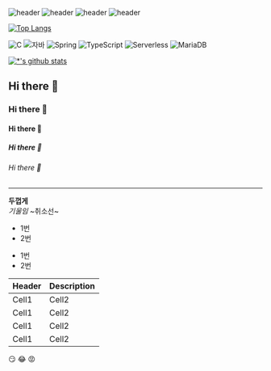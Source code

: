 ![header](https://capsule-render.vercel.app/api?type=wave&color=auto&height=300&section=header&text=깃허브%20&fontSize=90)
![header](https://capsule-render.vercel.app/api?type=rounded&color=gradient&text=%20깃허브%20&&animation=scaleIn)
![header](https://capsule-render.vercel.app/api?type=rounded&color=gradient&text=%20깃허브%20&height=200&fontSize=50&fontColor=FF00FF&textBg=true)
![header](https://capsule-render.vercel.app/api?type=rounded&color=00FF00&height=300&section=header&text=깃허브%20&fontSize=90)



[![Top Langs](https://github-readme-stats.vercel.app/api/top-langs/?username=seokjae-lim)](https://github.com/seokjae-lim/github-readme-stats)

![C](https://img.shields.io/badge/-C-123456?style=flat-square&logo=C&logoColor=black)
![자바](https://img.shields.io/badge/-자바-007396?style=flat&logo=Java&logoColor=ffffff)
![Spring](https://img.shields.io/badge/-Spring-6DB33F?style=for-the-badge&logo=Spring&logoColor=white)
![TypeScript](https://img.shields.io/badge/-TypeScript-3178C6?style=flat-square&logo=TypeScript&logoColor=white)
![Serverless](https://img.shields.io/badge/-Serverless-FD5750?style=flat-square&logo=Serverless&logoColor=magenta)
![MariaDB](https://img.shields.io/badge/-MariaDB-1F305F?style=flat-square&logo=mariadb&logoColor=white)

[![*'s github stats](https://github-readme-stats.vercel.app/api?username=seokjae&show_icons=true&theme=radical)](https://github.com/seokjae)







## Hi there 👋
### Hi there 👋
#### Hi there 👋
##### Hi there 👋
###### Hi there 👋

---

**두껍게** <br>
*기울임*
~취소선~

* 1번
* 2번
- 1번
- 2번


 |Header|Description|
 |--|--|
 |Cell1|Cell2|
 |Cell1|Cell2|
 |Cell1|Cell2|
 |Cell1|Cell2|


 :smirk:
 :joy:
 :rage:
